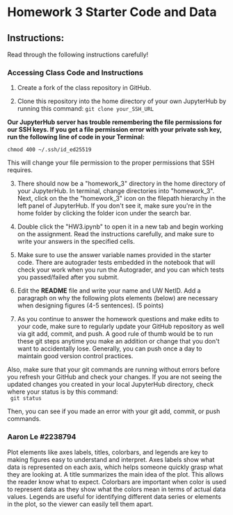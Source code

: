 # Homework 3 Starter Code and Data
## **Instructions:**
Read through the following instructions carefully!
### Accessing Class Code and Instructions

1. Create a fork of the class repository in GitHub.

2. Clone this repository into the home directory of your own JupyterHub by running this command:
```git clone your_SSH_URL```

**Our JupyterHub server has trouble remembering the file permissions for our SSH keys. If you get a file permission error with your private ssh key, run the following line of code in your Terminal:**

```chmod 400 ~/.ssh/id_ed25519``` 
<br>

This will change your file permission to the proper permissions that SSH requires.

3. There should now be a "homework_3" directory in the home directory of your JupyterHub. In terminal, change directories into "homework_3". Next, click on the the "homework_3" icon on the filepath hierarchy in the left panel of JupyterHub. If you don't see it, make sure you're in the home folder by clicking the folder icon under the search bar. 

4. Double click the "HW3.ipynb" to open it in a new tab and begin working on the assignment. Read the instructions carefully, and make sure to write your answers in the specified cells. 

5. Make sure to use the answer variable names provided in the starter code. There are autograder tests embedded in the notebook that will check your work when you run the Autograder, and you can which tests you passed/failed after you submit.

6. Edit the **README** file and write your name and UW NetID. Add a paragraph on why the following plots elements (below) are necessary when designing figures (4-5 sentences). (5 points) 

7. As you continue to answer the homework questions and make edits to your code, make sure to regularly update your GitHub repository as well via git add, commit, and push. A good rule of thumb would be to run these git steps anytime you make an addition or change that you don't want to accidentally lose. Generally, you can push once a day to maintain good version control practices. <br>

Also, make sure that your git commands are running without errors before you refresh your GitHub and check your changes. If you are not seeing the updated changes you created in your local JupyterHub directory, check where your status is by this command: <br>
``` git status```

Then, you can see if you made an error with your git add, commit, or push commands.


### Aaron Le #2238794
Plot elements like axes labels, titles, colorbars, and legends are key to making figures easy to understand and interpret. Axes labels show what data is represented on each axis, which helps someone quickly grasp what they are looking at. A title summarizes the main idea of the plot. This allows the reader know what to expect. Colorbars are important when color is used to represent data as they show what the colors mean in terms of actual data values. Legends are useful for identifying different data series or elements in the plot, so the viewer can easily tell them apart. 



